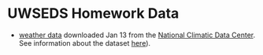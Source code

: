 UWSEDS Homework Data
====================

- [weather data](weather_data.csv) downloaded Jan 13 from the [National Climatic Data Center](http://www.ncdc.noaa.gov/). See information about the dataset [here](https://www.ncdc.noaa.gov/cdo-web/datasets#GHCND)).